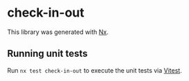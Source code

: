 # check-in-out

This library was generated with [Nx](https://nx.dev).

## Running unit tests

Run `nx test check-in-out` to execute the unit tests via [Vitest](https://vitest.dev/).
